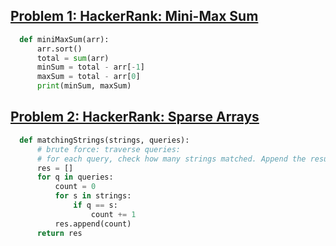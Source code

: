 ## [Problem 1: HackerRank: Mini-Max Sum](https://www.hackerrank.com/challenges/mini-max-sum/problem)

```python
  def miniMaxSum(arr):
      arr.sort()
      total = sum(arr)
      minSum = total - arr[-1]
      maxSum = total - arr[0]
      print(minSum, maxSum)
```

## [Problem 2: HackerRank: Sparse Arrays](https://www.hackerrank.com/challenges/sparse-arrays/problem)

```python
  def matchingStrings(strings, queries):
      # brute force: traverse queries:
      # for each query, check how many strings matched. Append the result into a result array. 
      res = [] 
      for q in queries:
          count = 0 
          for s in strings: 
              if q == s: 
                  count += 1 
          res.append(count)
      return res 
```


